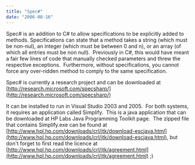 ```yaml
---
title: "Spec#"
date: "2006-08-16"
---
```


Spec# is an addition to C# to allow specifications to be explicitly added to methods. Specifications can state that a method takes a string (which must be non-nul), an integer (which must be between 0 and n), or an array (of which all entries must be non null).  Previously in C#, this would have meant a fair few lines of code that manually checked parameters and threw the respective exceptions.  Furthermore, without specifications, you cannot force any over-ridden method to comply to the same specification.

Spec# is currently a research project and can be downloaded at [http://research.microsoft.com/specsharp/](http://research.microsoft.com/specsharp/)

It can be installed to run in Visual Studio 2003 and 2005.  For both systems, it requires an application called Simplify.  This is a java application that can be downloaded at HP Labs Java Programming Toolkit page.  The zipped file that contains Simplify.exe can be found at [http://www.hpl.hp.com/downloads/crl/jtk/download-escjava.html](http://www.hpl.hp.com/downloads/crl/jtk/download-escjava.html), but don't forget to first read the licence at [http://www.hpl.hp.com/downloads/crl/jtk/agreement.html](http://www.hpl.hp.com/downloads/crl/jtk/agreement.html) ;)
